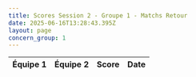 ```yaml
---
title: Scores Session 2 - Groupe 1 - Matchs Retour
date: 2025-06-16T13:28:43.395Z
layout: page
concern_group: 1
---
```




| Équipe 1 | Équipe 2 | Score | Date |
|----------|----------|-------|------|

